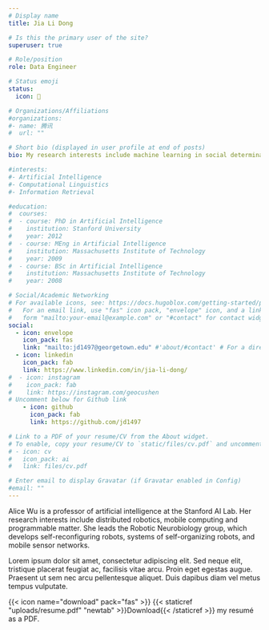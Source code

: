 ```yaml
---
# Display name
title: Jia Li Dong

# Is this the primary user of the site?
superuser: true

# Role/position
role: Data Engineer

# Status emoji
status:
  icon: 🐧

# Organizations/Affiliations
#organizations:
#- name: 腾讯
#  url: ""

# Short bio (displayed in user profile at end of posts)
bio: My research interests include machine learning in social determinants of health and cost estimation.

#interests:
#- Artificial Intelligence
#- Computational Linguistics
#- Information Retrieval

#education:
#  courses:
#  - course: PhD in Artificial Intelligence
#    institution: Stanford University
#    year: 2012
#  - course: MEng in Artificial Intelligence
#    institution: Massachusetts Institute of Technology
#    year: 2009
#  - course: BSc in Artificial Intelligence
#    institution: Massachusetts Institute of Technology
#    year: 2008

# Social/Academic Networking
# For available icons, see: https://docs.hugoblox.com/getting-started/page-builder/#icons
#   For an email link, use "fas" icon pack, "envelope" icon, and a link in the
#   form "mailto:your-email@example.com" or "#contact" for contact widget.
social:
  - icon: envelope
    icon_pack: fas
    link: "mailto:jd1497@georgetown.edu" #'about/#contact' # For a direct email link, use "mailto:test@example.org".
  - icon: linkedin
    icon_pack: fab
    link: https://www.linkedin.com/in/jia-li-dong/
#  - icon: instagram
#    icon_pack: fab
#    link: https://instagram.com/geocushen
# Uncomment below for Github link
    - icon: github
      icon_pack: fab
      link: https://github.com/jd1497

# Link to a PDF of your resume/CV from the About widget.
# To enable, copy your resume/CV to `static/files/cv.pdf` and uncomment the lines below.
# - icon: cv
#   icon_pack: ai
#   link: files/cv.pdf

# Enter email to display Gravatar (if Gravatar enabled in Config)
#email: ""
---
```


Alice Wu is a professor of artificial intelligence at the Stanford AI Lab. Her research interests include distributed robotics, mobile computing and programmable matter. She leads the Robotic Neurobiology group, which develops self-reconfiguring robots, systems of self-organizing robots, and mobile sensor networks.

Lorem ipsum dolor sit amet, consectetur adipiscing elit. Sed neque elit, tristique placerat feugiat ac, facilisis vitae arcu. Proin eget egestas augue. Praesent ut sem nec arcu pellentesque aliquet. Duis dapibus diam vel metus tempus vulputate.

{{< icon name="download" pack="fas" >}} {{< staticref "uploads/resume.pdf" "newtab" >}}Download{{< /staticref >}} my resumé as a PDF.
